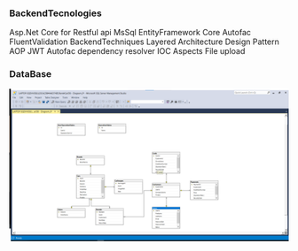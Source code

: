 ### BackendTecnologies

Asp.Net Core for Restful api
MsSql
EntityFramework Core
Autofac
FluentValidation
BackendTechniques
Layered Architecture Design Pattern
AOP
JWT
Autofac dependency resolver
IOC
Aspects
File upload

### DataBase

<img src="https://github.com/esrasnck/carRentalFrontendv2/blob/main/Proje%20Resimleri/DataBaseDesign.png" />
